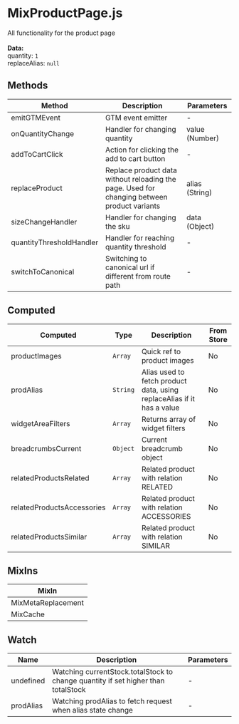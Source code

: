 # MixProductPage.js

All functionality for the product page<br><br> **Data:**<br> quantity: `1`<br> replaceAlias: `null`<br>

## Methods

<!-- @vuese:MixProductPage.js:methods:start -->
|Method|Description|Parameters|
|---|---|---|
|emitGTMEvent|GTM event emitter|-|
|onQuantityChange|Handler for changing quantity|value (Number)|
|addToCartClick|Action for clicking the add to cart button|-|
|replaceProduct|Replace product data without reloading the page. Used for changing between product variants|alias (String)|
|sizeChangeHandler|Handler for changing the sku|data (Object)|
|quantityThresholdHandler|Handler for reaching quantity threshold|-|
|switchToCanonical|Switching to canonical url if different from route path|-|

<!-- @vuese:MixProductPage.js:methods:end -->


## Computed

<!-- @vuese:MixProductPage.js:computed:start -->
|Computed|Type|Description|From Store|
|---|---|---|---|
|productImages|`Array`|Quick ref to product images|No|
|prodAlias|`String`|Alias used to fetch product data, using replaceAlias if it has a value|No|
|widgetAreaFilters|`Array`|Returns array of widget filters|No|
|breadcrumbsCurrent|`Object`|Current breadcrumb object|No|
|relatedProductsRelated|`Array`|Related product with relation RELATED|No|
|relatedProductsAccessories|`Array`|Related product with relation ACCESSORIES|No|
|relatedProductsSimilar|`Array`|Related product with relation SIMILAR|No|

<!-- @vuese:MixProductPage.js:computed:end -->


## MixIns

<!-- @vuese:MixProductPage.js:mixIns:start -->
|MixIn|
|---|
|MixMetaReplacement|
|MixCache|

<!-- @vuese:MixProductPage.js:mixIns:end -->


## Watch

<!-- @vuese:MixProductPage.js:watch:start -->
|Name|Description|Parameters|
|---|---|---|
|undefined|Watching currentStock.totalStock to change quantity if set higher than totalStock|-|
|prodAlias|Watching prodAlias to fetch request when alias state change|-|

<!-- @vuese:MixProductPage.js:watch:end -->


